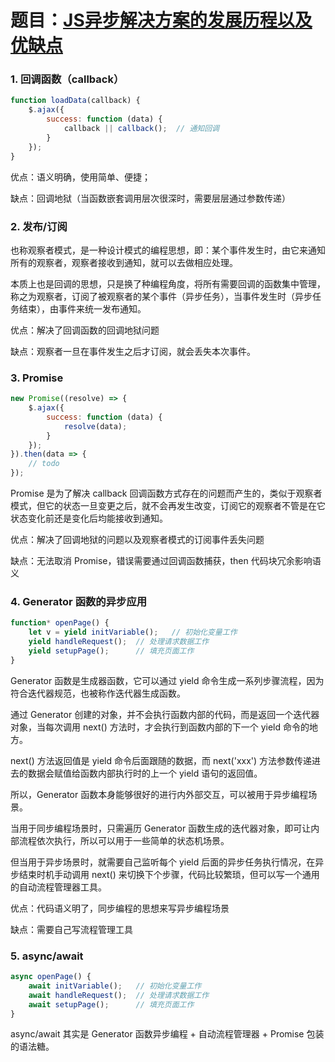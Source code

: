 # 题目：[JS异步解决方案的发展历程以及优缺点](https://github.com/Advanced-Frontend/Daily-Interview-Question/issues/11)

### 1. 回调函数（callback）

```javascript
function loadData(callback) {
    $.ajax({
        success: function (data) {
            callback || callback();  // 通知回调
        }
    });
}
```

优点：语义明确，使用简单、便捷；

缺点：回调地狱（当函数嵌套调用层次很深时，需要层层通过参数传递）

### 2. 发布/订阅

也称观察者模式，是一种设计模式的编程思想，即：某个事件发生时，由它来通知所有的观察者，观察者接收到通知，就可以去做相应处理。

本质上也是回调的思想，只是换了种编程角度，将所有需要回调的函数集中管理，称之为观察者，订阅了被观察者的某个事件（异步任务），当事件发生时（异步任务结束），由事件来统一发布通知。

优点：解决了回调函数的回调地狱问题

缺点：观察者一旦在事件发生之后才订阅，就会丢失本次事件。

### 3. Promise

```javascript
new Promise((resolve) => {
    $.ajax({
       	success: function (data) {
            resolve(data);
        }
    });
}).then(data => {
   	// todo 
});
```

Promise 是为了解决 callback 回调函数方式存在的问题而产生的，类似于观察者模式，但它的状态一旦变更之后，就不会再发生改变，订阅它的观察者不管是在它状态变化前还是变化后均能接收到通知。

优点：解决了回调地狱的问题以及观察者模式的订阅事件丢失问题

缺点：无法取消 Promise，错误需要通过回调函数捕获，then 代码块冗余影响语义

### 4. Generator 函数的异步应用

```javascript
function* openPage() {
    let v = yield initVariable();   // 初始化变量工作
    yield handleRequest();  // 处理请求数据工作
    yield setupPage();      // 填充页面工作
}
```

Generator 函数是生成器函数，它可以通过 yield 命令生成一系列步骤流程，因为符合迭代器规范，也被称作迭代器生成函数。

通过 Generator 创建的对象，并不会执行函数内部的代码，而是返回一个迭代器对象，当每次调用 next() 方法时，才会执行到函数内部的下一个 yield 命令的地方。

next() 方法返回值是 yield 命令后面跟随的数据，而 next('xxx') 方法参数传递进去的数据会赋值给函数内部执行时的上一个 yield 语句的返回值。

所以，Generator 函数本身能够很好的进行内外部交互，可以被用于异步编程场景。

当用于同步编程场景时，只需遍历 Generator 函数生成的迭代器对象，即可让内部流程依次执行，所以可以用于一些简单的状态机场景。

但当用于异步场景时，就需要自己监听每个 yield 后面的异步任务执行情况，在异步结束时机手动调用 next() 来切换下个步骤，代码比较繁琐，但可以写一个通用的自动流程管理器工具。

优点：代码语义明了，同步编程的思想来写异步编程场景

缺点：需要自己写流程管理工具

### 5. async/await

```javascript
async openPage() {
    await initVariable();   // 初始化变量工作
    await handleRequest();  // 处理请求数据工作
    await setupPage();      // 填充页面工作
}
```

async/await 其实是 Generator 函数异步编程 + 自动流程管理器 + Promise 包装的语法糖。
